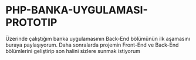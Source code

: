 # PHP-BANKA-UYGULAMASI-PROTOTIP
Üzerinde çalıştığım banka uygulamasının Back-End bölümünün ilk aşamasını buraya paylaşıyorum. Daha sonralarda projemin Front-End ve Back-End bölümlerini geliştirip son halini sizlere sunmak istiyorum
